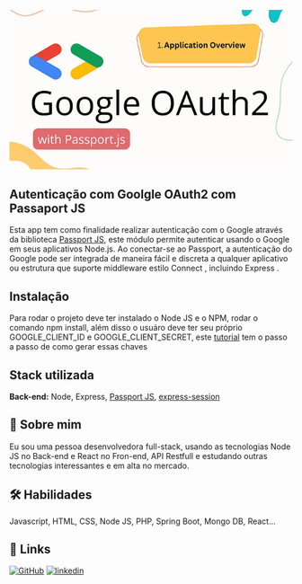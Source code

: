 ![img](assets/google.jpg)
## Autenticação com Goolgle OAuth2 com Passaport JS

Esta app tem como finalidade realizar autenticação com o Google através da biblioteca [Passport JS](https://www.passportjs.org/packages/passport-google-oauth2/),
este módulo permite autenticar usando o Google em seus aplicativos Node.js. Ao conectar-se ao Passport, a autenticação do Google pode ser integrada de maneira fácil e discreta a qualquer aplicativo ou estrutura que suporte middleware estilo Connect , incluindo Express .

## Instalação

Para rodar o projeto deve ter instalado o Node JS e o NPM, rodar o comando npm install, além disso o usuáro deve ter seu próprio GOOGLE_CLIENT_ID e GOOGLE_CLIENT_SECRET,
este  [tutorial](https://help.vtex.com/pt/tutorial/cadastrar-client-id-e-client-secret-para-login-com-google--1lBgDmetUM4goie6mYEOK6) tem o passo a passo de como gerar essas chaves 

## Stack utilizada

**Back-end:** Node, Express, [Passport JS](https://www.passportjs.org/packages/passport-google-oauth2/), [express-session](https://www.npmjs.com/package/express-session)

## 🚀 Sobre mim
Eu sou uma pessoa desenvolvedora full-stack, usando as tecnologias Node JS no Back-end e React no Fron-end, API Restfull e estudando outras tecnologias interessantes e em alta no mercado.

## 🛠 Habilidades
Javascript, HTML, CSS, Node JS, PHP, Spring Boot, Mongo DB, React...

## 🔗 Links
[![GitHub](https://img.shields.io/badge/github-000?style=for-the-badge&logo=ko-fi&logoColor=white)](https://github.com/Diones25)
[![linkedin](https://img.shields.io/badge/linkedin-0A66C2?style=for-the-badge&logo=linkedin&logoColor=white)](https://www.linkedin.com/in/diones-pereira-alves-31bb3969/)


